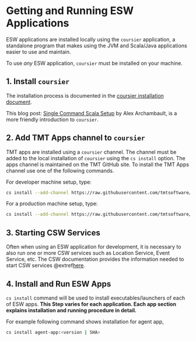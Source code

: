 # Getting and Running ESW Applications

ESW applications are installed locally using the `coursier` application, a standalone program that makes using the
JVM and Scala/Java applications easier to use and maintain.

To use *any* ESW application, `coursier` must be installed on your machine.

## 1. Install `coursier`

The installation process is documented in the [coursier installation document](https://get-coursier.io/docs/cli-installation).

This blog post: [Single Command Scala Setup](https://alexarchambault.github.io/posts/2020-09-21-cs-setup.html)
by Alex Archambault, is a more friendly introduction to `coursier`.

## 2. Add TMT Apps channel to `coursier`

TMT apps are installed using a `coursier` channel. The channel must be added to the local installation of `coursier`
using the `cs install` option. The apps channel is maintained on the TMT GitHub site.  To install the TMT Apps channel
use one of the following commands.

For developer machine setup, type:

```bash
cs install --add-channel https://raw.githubusercontent.com/tmtsoftware/osw-apps/master/apps.json
```

For a production machine setup, type:

```bash
cs install --add-channel https://raw.githubusercontent.com/tmtsoftware/osw-apps/master/apps.prod.json
```

## 3. Starting CSW Services

Often when using an ESW application for development, it is necessary to also run one or more CSW services
such as Location Service, Event Service, etc. The CSW documentation provides the information needed to
start CSW services @extref[here](csw:commons/apps).

## 4. Install and Run ESW Apps

`cs install` command will be used to install executables/launchers of each of ESW apps.
**This Step varies for each application. Each app section explains installation and running procedure in detail.**

For example following command shows installation for agent app,
```bash
cs install agent-app:<version | SHA>
```
